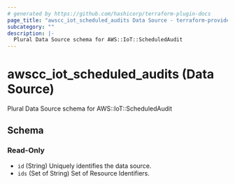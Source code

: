 ```yaml
---
# generated by https://github.com/hashicorp/terraform-plugin-docs
page_title: "awscc_iot_scheduled_audits Data Source - terraform-provider-awscc"
subcategory: ""
description: |-
  Plural Data Source schema for AWS::IoT::ScheduledAudit
---
```


# awscc_iot_scheduled_audits (Data Source)

Plural Data Source schema for AWS::IoT::ScheduledAudit



<!-- schema generated by tfplugindocs -->
## Schema

### Read-Only

- `id` (String) Uniquely identifies the data source.
- `ids` (Set of String) Set of Resource Identifiers.



